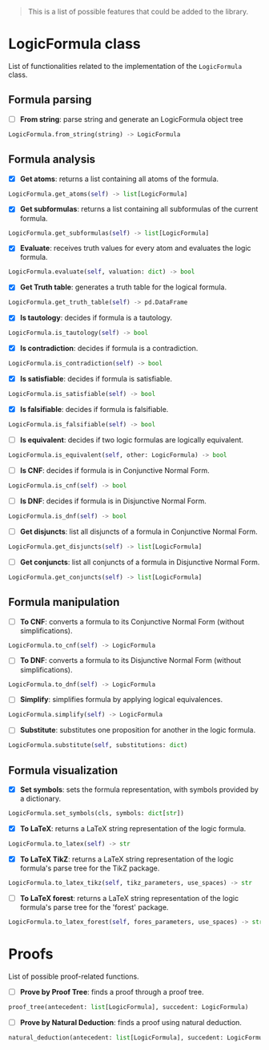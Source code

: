 > This is a list of possible features that could be added to the library.


# LogicFormula class
List of functionalities related to the implementation of the `LogicFormula` class.

## Formula parsing

* [ ] **From string**: parse string and generate an LogicFormula object tree
```python
LogicFormula.from_string(string) -> LogicFormula
```

## Formula analysis

* [X] **Get atoms**: returns a list containing all atoms of the formula.
```python
LogicFormula.get_atoms(self) -> list[LogicFormula]
```
* [X] **Get subformulas**: returns a list containing all subformulas of the current formula.
```python
LogicFormula.get_subformulas(self) -> list[LogicFormula]
```
* [X] **Evaluate**: receives truth values for every atom and evaluates the logic formula.
```python
LogicFormula.evaluate(self, valuation: dict) -> bool
```
* [X] **Get Truth table**: generates a truth table for the logical formula.
```python
LogicFormula.get_truth_table(self) -> pd.DataFrame
```
* [X] **Is tautology**: decides if formula is a tautology.
```python
LogicFormula.is_tautology(self) -> bool
```
* [X] **Is contradiction**: decides if formula is a contradiction.
```python
LogicFormula.is_contradiction(self) -> bool
```
* [X] **Is satisfiable**: decides if formula is satisfiable.
```python
LogicFormula.is_satisfiable(self) -> bool
```
* [X] **Is falsifiable**: decides if formula is falsifiable.
```python
LogicFormula.is_falsifiable(self) -> bool
```
* [ ] **Is equivalent**: decides if two logic formulas are logically equivalent.
```python
LogicFormula.is_equivalent(self, other: LogicFormula) -> bool
```
* [ ] **Is CNF**: decides if formula is in Conjunctive Normal Form.
```python
LogicFormula.is_cnf(self) -> bool
```
* [ ] **Is DNF**: decides if formula is in Disjunctive Normal Form.
```python
LogicFormula.is_dnf(self) -> bool
```
* [ ] **Get disjuncts**: list all disjuncts of a formula in Conjunctive Normal Form.
```python
LogicFormula.get_disjuncts(self) -> list[LogicFormula]
```
* [ ] **Get conjuncts**: list all conjuncts of a formula in Disjunctive Normal Form.
```python
LogicFormula.get_conjuncts(self) -> list[LogicFormula]
```


## Formula manipulation

* [ ] **To CNF**: converts a formula to its Conjunctive Normal Form (without simplifications).
```python
LogicFormula.to_cnf(self) -> LogicFormula
```
* [ ] **To DNF**: converts a formula to its Disjunctive Normal Form (without simplifications).
```python
LogicFormula.to_dnf(self) -> LogicFormula
```
* [ ] **Simplify**: simplifies formula by applying logical equivalences.
```python
LogicFormula.simplify(self) -> LogicFormula
```
* [ ] **Substitute**: substitutes one proposition for another in the logic formula.
```python
LogicFormula.substitute(self, substitutions: dict)
```

## Formula visualization

* [X] **Set symbols**: sets the formula representation, with symbols provided by a dictionary.
```python
LogicFormula.set_symbols(cls, symbols: dict[str])
```
* [X] **To LaTeX**: returns a LaTeX string representation of the logic formula.
```python
LogicFormula.to_latex(self) -> str
```
* [X] **To LaTeX TikZ**: returns a LaTeX string representation of the logic formula's parse tree for the TikZ package.
```python
LogicFormula.to_latex_tikz(self, tikz_parameters, use_spaces) -> str
```
* [ ] **To LaTeX forest**: returns a LaTeX string representation of the logic formula's parse tree for the 'forest' package.
```python
LogicFormula.to_latex_forest(self, fores_parameters, use_spaces) -> str
```


# Proofs
List of possible proof-related functions.

* [ ] **Prove by Proof Tree**: finds a proof through a proof tree.
```python
proof_tree(antecedent: list[LogicFormula], succedent: LogicFormula)
```
* [ ] **Prove by Natural Deduction**: finds a proof using natural deduction.
```python
natural_deduction(antecedent: list[LogicFormula], succedent: LogicFormula)
```


<!-- Item template

* [ ] **Name**: description
```python
function(*parameters)
```

-->